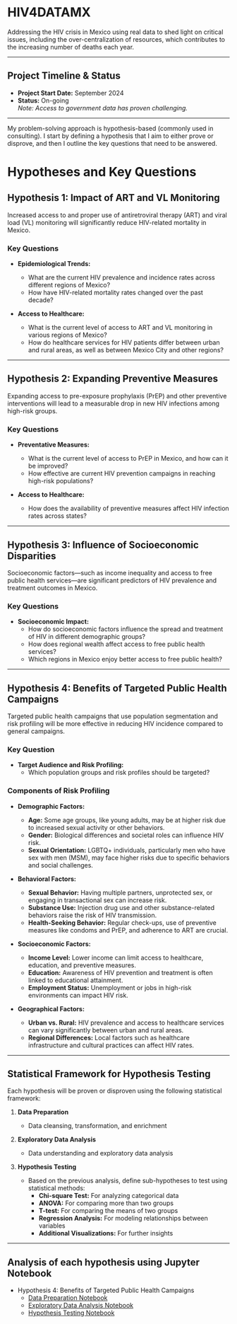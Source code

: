 # HIV4DATAMX
Addressing the HIV crisis in Mexico using real data to shed light on critical issues, including the over-centralization of resources, which contributes to the increasing number of deaths each year.

---

## Project Timeline & Status

- **Project Start Date:** September 2024
- **Status:** On-going  
  *Note: Access to government data has proven challenging.*

---

My problem-solving approach is hypothesis-based (commonly used in consulting). I start by defining a hypothesis that I aim to either prove or disprove, and then I outline the key questions that need to be answered.

# Hypotheses and Key Questions

## Hypothesis 1: Impact of ART and VL Monitoring

Increased access to and proper use of antiretroviral therapy (ART) and viral load (VL) monitoring will significantly reduce HIV-related mortality in Mexico.

### Key Questions

- **Epidemiological Trends:**
  - What are the current HIV prevalence and incidence rates across different regions of Mexico?
  - How have HIV-related mortality rates changed over the past decade?

- **Access to Healthcare:**
  - What is the current level of access to ART and VL monitoring in various regions of Mexico?
  - How do healthcare services for HIV patients differ between urban and rural areas, as well as between Mexico City and other regions?

---

## Hypothesis 2: Expanding Preventive Measures

Expanding access to pre-exposure prophylaxis (PrEP) and other preventive interventions will lead to a measurable drop in new HIV infections among high-risk groups.

### Key Questions

- **Preventative Measures:**
  - What is the current level of access to PrEP in Mexico, and how can it be improved?
  - How effective are current HIV prevention campaigns in reaching high-risk populations?

- **Access to Healthcare:**
  - How does the availability of preventive measures affect HIV infection rates across states?

---

## Hypothesis 3: Influence of Socioeconomic Disparities

Socioeconomic factors—such as income inequality and access to free public health services—are significant predictors of HIV prevalence and treatment outcomes in Mexico.

### Key Questions

- **Socioeconomic Impact:**
  - How do socioeconomic factors influence the spread and treatment of HIV in different demographic groups?
  - How does regional wealth affect access to free public health services?
  - Which regions in Mexico enjoy better access to free public health?

---

## Hypothesis 4: Benefits of Targeted Public Health Campaigns

Targeted public health campaigns that use population segmentation and risk profiling will be more effective in reducing HIV incidence compared to general campaigns.

### Key Question

- **Target Audience and Risk Profiling:**
  - Which population groups and risk profiles should be targeted?

### Components of Risk Profiling

- **Demographic Factors:**
  - **Age:** Some age groups, like young adults, may be at higher risk due to increased sexual activity or other behaviors.
  - **Gender:** Biological differences and societal roles can influence HIV risk.
  - **Sexual Orientation:** LGBTQ+ individuals, particularly men who have sex with men (MSM), may face higher risks due to specific behaviors and social challenges.

- **Behavioral Factors:**
  - **Sexual Behavior:** Having multiple partners, unprotected sex, or engaging in transactional sex can increase risk.
  - **Substance Use:** Injection drug use and other substance-related behaviors raise the risk of HIV transmission.
  - **Health-Seeking Behavior:** Regular check-ups, use of preventive measures like condoms and PrEP, and adherence to ART are crucial.

- **Socioeconomic Factors:**
  - **Income Level:** Lower income can limit access to healthcare, education, and preventive measures.
  - **Education:** Awareness of HIV prevention and treatment is often linked to educational attainment.
  - **Employment Status:** Unemployment or jobs in high-risk environments can impact HIV risk.

- **Geographical Factors:**
  - **Urban vs. Rural:** HIV prevalence and access to healthcare services can vary significantly between urban and rural areas.
  - **Regional Differences:** Local factors such as healthcare infrastructure and cultural practices can affect HIV rates.
 

---

## Statistical Framework for Hypothesis Testing

Each hypothesis will be proven or disproven using the following statistical framework:

1. **Data Preparation**
   - Data cleansing, transformation, and enrichment

2. **Exploratory Data Analysis**
   - Data understanding and exploratory data analysis

3. **Hypothesis Testing**
   - Based on the previous analysis, define sub-hypotheses to test using statistical methods:
     - **Chi-square Test:** For analyzing categorical data
     - **ANOVA:** For comparing more than two groups
     - **T-test:** For comparing the means of two groups
     - **Regression Analysis:** For modeling relationships between variables
     - **Additional Visualizations:** For further insights


---

## Analysis of each hypothesis using Jupyter Notebook

- Hypothesis 4: Benefits of Targeted Public Health Campaigns
   - [Data Preparation Notebook](https://github.com/ricardo-pc/HIV4DATAMX/blob/main/Hypothesis%204/01%20data%20preparation/h4-data-prepation.ipynb)
   - [Exploratory Data Analysis Notebook](https://github.com/ricardo-pc/HIV4DATAMX/blob/main/Hypothesis%204/02%20exploratory%20data%20analysis/h4-exploratory-data-analysis.ipynb)
   - [Hypothesis Testing Notebook](https://github.com/ricardo-pc/HIV4DATAMX/blob/main/Hypothesis%204/03%20hypothesis%20testing/h4-hypothesis-testing.ipynb) 
